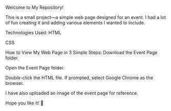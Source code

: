 Welcome to My Repository!

This is a small project—a simple web page designed for an event. I had a lot of fun creating it and adding various elements I wanted to include.

Technologies Used:
HTML

CSS

How to View My Web Page in 3 Simple Steps:
Download the Event Page folder.

Open the Event Page folder.

Double-click the HTML file. If prompted, select Google Chrome as the browser.

I have also uploaded an image of the event page for reference.

Hope you like it! 🚀

